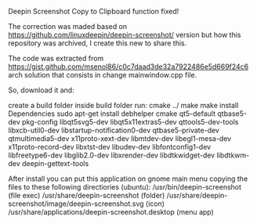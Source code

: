 Deepin Screenshot Copy to Clipboard function fixed!

The correction was maded based on https://github.com/linuxdeepin/deepin-screenshot/ version but how this repository was archived, I create this new to share this.

The code was extracted from https://gist.github.com/msenol86/c0c7daad3de32a7922486e5d669f24c6 arch solution that consists in change mainwindow.cpp file.

So, download it and:

create a build folder
inside build folder run:
cmake ../
make
make install
Dependencies sudo apt-get install debhelper cmake qt5-default qtbase5-dev pkg-config libqt5svg5-dev libqt5x11extras5-dev qttools5-dev-tools libxcb-util0-dev libstartup-notification0-dev qtbase5-private-dev qtmultimedia5-dev x11proto-xext-dev libmtdev-dev libegl1-mesa-dev x11proto-record-dev libxtst-dev libudev-dev libfontconfig1-dev libfreetype6-dev libglib2.0-dev libxrender-dev libdtkwidget-dev libdtkwm-dev deepin-gettext-tools

After install you can put this application on gnome main menu copying the files to these following directiories (ubuntu): /usr/bin/deepin-screenshot (file exec) /usr/share/deepin-screenshot (folder) /usr/share/deepin-screenshot/image/deepin-screenshot.svg (icon) /usr/share/applications/deepin-screenshot.desktop (menu app)
